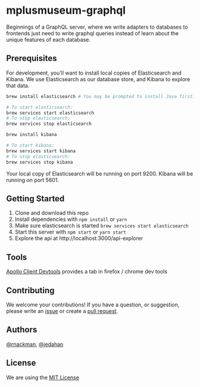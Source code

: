 # mplusmuseum-graphql

Beginnings of a GraphQL server, where we write adapters to databases to frontends just need to write graphql queries instead of learn about the unique features of each database.

## Prerequisites
For development, you'll want to install local copies of Elasticsearch and Kibana. We use Elasticsearch as our database store, and Kibana to explore that data.

```bash
brew install elasticsearch # You may be prompted to install Java first.

# To start elasticsearch:
brew services start elasticsearch
# To stop elasticsearch:
brew services stop elasticsearch

brew install kibana

# To start kibana:
brew services start kibana
# To stop elasticsearch:
brew services stop kibana
```

Your local copy of Elasticsearch will be running on port 9200. Kibana will be running on port 5601.

## Getting Started

1. Clone and download this repo
2. Install dependencies with `npm install` or `yarn`
3. Make sure elasticsearch is started `brew services start elasticsearch`
4. Start this server with `npm start` or `yarn start`
5. Explore the api at http://localhost:3000/api-explorer

## Tools

[Apollo Client Devtools](https://github.com/apollographql/apollo-client-devtools) provides a tab in firefox / chrome dev tools

## Contributing
We welcome your contributions! If you have a question, or suggestion, please write an [issue](/issues) or create a [pull request](/pulls).

## Authors
[@rnackman](https://github.com/rnackman), [@jedahan](https://github.com/jedahan)

## License
We are using the [MIT License](LICENSE)

